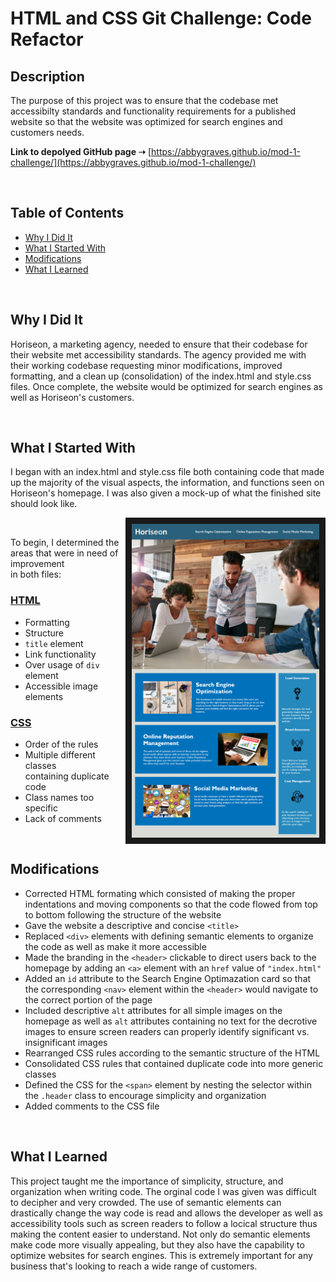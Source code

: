 # **HTML and CSS Git Challenge: Code Refactor**

## **Description**

The purpose of this project was to ensure that the codebase met accessibilty standards and functionality requirements for a published website so that the website was optimized for search engines and customers needs.

**Link to depolyed GitHub page ➝** [https://abbygraves.github.io/mod-1-challenge/](https://abbygraves.github.io/mod-1-challenge/)

<br/>

## **Table of Contents**

- [Why I Did It](#why-i-did-it)
- [What I Started With](#what-i-started-with)
- [Modifications](#modifications)
- [What I Learned](#what-i-learned)

<br/>

## **Why I Did It**
Horiseon, a marketing agency, needed to ensure that their codebase for their website met accessibility standards. The agency provided me with their working codebase requesting minor modifications, improved formatting, and a clean up (consolidation) of the index.html and style.css files. Once complete, the website would be optimized for search engines as well as Horiseon's customers.

<br/>

## **What I Started With**
I began with an index.html and style.css file both containing code that made up the majority of the visual aspects, the information, and functions seen on Horiseon's homepage. I was also given a mock-up of what the finished site should look like. 

<img align="right" src="assets/images/mock-up.png" width="300px" border="10px">

<br/>

To begin, I determined the areas that were in need of improvement <br/>in both files:

### <ins>HTML</ins>
+ Formatting
+ Structure
+ `title` element
+ Link functionality
+ Over usage of `div` element
+ Accessible image elements

### <ins>CSS</ins>
+ Order of the rules
+ Multiple different classes <br/> containing duplicate code
+ Class names too specific
+ Lack of comments 

<br/>

## **Modifications**
+ Corrected HTML formating which consisted of making the proper indentations and moving components so that the code flowed from top to bottom following the structure of the website 
+ Gave the website a descriptive and concise `<title>`
+ Replaced `<div>` elements with defining semantic elements to organize the code as well as make it more accessible
+ Made the branding in the `<header>` clickable to direct users back to the homepage by adding an `<a>` element with an `href` value of `"index.html"`
+ Added an `id` attribute to the Search Engine Optimazation card so that the corresponding `<nav>` element within the `<header>` would navigate to the correct portion of the page
+ Included descriptive `alt` attributes for all simple images on the homepage as well as `alt` attributes containing no text for the decrotive images to ensure screen readers can properly identify significant vs. insignificant images 
+ Rearranged CSS rules according to the semantic structure of the HTML
+ Consolidated CSS rules that contained duplicate code into more generic classes
+ Defined the CSS for the `<span>` element by nesting the selector within the `.header` class to encourage simplicity and organization
+ Added comments to the CSS file

<br/>

## **What I Learned**
This project taught me the importance of simplicity, structure, and organization when writing code. The orginal code I was given was difficult to decipher and very crowded. The use of semantic elements can drastically change the way code is read and allows the developer as well as accessibility tools such as screen readers to follow a locical structure thus making the content easier to understand. Not only do semantic elements make code more visually appealing, but they also have the capability to optimize websites for search engines. This is extremely important for any business that's looking to reach a wide range of customers. 